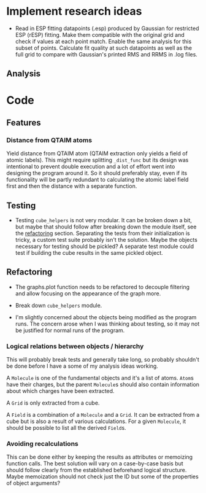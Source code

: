 # Implement research ideas

* Read in ESP fitting datapoints (.esp) produced by Gaussian for restricted ESP (rESP) fitting.
  Make them compatible with the original grid and check if values at each point match.
  Enable the same analysis for this subset of points.
  Calculate fit quality at such datapoints as well as the full grid to compare with Gaussian's printed RMS and RRMS in .log files.

## Analysis

# Code

## Features

### Distance from QTAIM atoms

Yield distance from QTAIM atom (QTAIM extraction only yields a field of atomic labels).
This might require splitting `_dist_func` but its design was intentional to prevent double execution and a lot of effort went into designing the program around it.
So it should preferably stay, even if its functionality will be partly redundant to calculating the atomic label field first and then the distance with a separate function.

## Testing

* Testing `cube_helpers` is not very modular.
    It can be broken down a bit, but maybe that should follow after breaking down the module itself, see the [refactoring](#refactoring) section.
    Separating the tests from their initialization is tricky, a custom test suite probably isn't the solution.
    Maybe the objects necessary for testing should be pickled?
    A separate test module could test if building the cube results in the same pickled object.

## Refactoring

* The graphs.plot function needs to be refactored to decouple filtering and allow focusing on the appearance of the graph more.

* Break down `cube_helpers` module.

* I'm slightly concerned about the objects being modified as the program runs.
    The concern arose when I was thinking about testing, so it may not be justified for normal runs of the program.

### Logical relations between objects / hierarchy

This will probably break tests and generally take long, so probably shouldn't be done before I have a some of my analysis ideas working.

A `Molecule` is one of the fundamental objects and it's a list of atoms.
`Atom`s have their charges, but the parent `Molecule`s should also contain information about which charges have been extracted.

A `Grid` is only extracted from a cube.

A `Field` is a combination of a `Molecule` and a `Grid`.
It can be extracted from a cube but is also a result of various calculations.
For a given `Molecule`, it should be possible to list all the derived `Field`s.

### Avoiding recalculations

This can be done either by keeping the results as attributes or memoizing function calls.
The best solution will vary on a case-by-case basis but should follow clearly from the established beforehand logical structure.
Maybe memoization should not check just the ID but some of the properties of object arguments?
